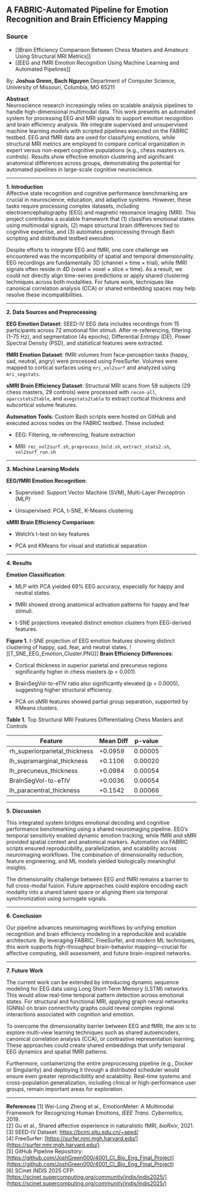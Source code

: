 ## A FABRIC-Automated Pipeline for Emotion Recognition and Brain Efficiency Mapping

### Source
- [[Brain Efficiency Comparison Between Chess Masters and Amateurs Using Structural MRI Metrics]]
- [[EEG and fMRI Emotion Recognition Using Machine Learning and Automated Pipelines]] 

By: **Joshua Green, Bach Nguyen** 
Department of Computer Science, University of Missouri, Columbia, MO 65211



**Abstract**  
Neuroscience research increasingly relies on scalable analysis pipelines to handle high-dimensional multimodal data. This work presents an automated system for processing EEG and MRI signals to support emotion recognition and brain efficiency analysis. We integrate supervised and unsupervised machine learning models with scripted pipelines executed on the FABRIC testbed. EEG and fMRI data are used for classifying emotions, while structural MRI metrics are employed to compare cortical organization in expert versus non-expert cognitive populations (e.g., chess masters vs. controls). Results show effective emotion clustering and significant anatomical differences across groups, demonstrating the potential for automated pipelines in large-scale cognitive neuroscience.

---

**1. Introduction**  
Affective state recognition and cognitive performance benchmarking are crucial in neuroscience, education, and adaptive systems. However, these tasks require processing complex datasets, including electroencephalography (EEG) and magnetic resonance imaging (MRI). This project contributes a scalable framework that (1) classifies emotional states using multimodal signals, (2) maps structural brain differences tied to cognitive expertise, and (3) automates preprocessing through Bash scripting and distributed testbed execution.

Despite efforts to integrate EEG and fMRI, one core challenge we encountered was the incompatibility of spatial and temporal dimensionality. EEG recordings are fundamentally 3D (channel × time × trial), while fMRI signals often reside in 4D (voxel × voxel × slice × time). As a result, we could not directly align time-series predictions or apply shared clustering techniques across both modalities. For future work, techniques like canonical correlation analysis (CCA) or shared embedding spaces may help resolve these incompatibilities.

---

**2. Data Sources and Preprocessing**

**EEG Emotion Dataset**: SEED-IV EEG data includes recordings from 15 participants across 72 emotional film stimuli. After re-referencing, filtering (1–75 Hz), and segmentation (4s epochs), Differential Entropy (DE), Power Spectral Density (PSD), and statistical features were extracted.

**fMRI Emotion Dataset**: fMRI volumes from face-perception tasks (happy, sad, neutral, angry) were processed using FreeSurfer. Volumes were mapped to cortical surfaces using `mri_vol2surf` and analyzed using `mri_segstats`.

**sMRI Brain Efficiency Dataset**: Structural MRI scans from 58 subjects (29 chess masters, 29 controls) were processed with `recon-all`, `aparcstats2table`, and `asegstats2table` to extract cortical thickness and subcortical volume features.

**Automation Tools**: Custom Bash scripts were hosted on GitHub and executed across nodes on the FABRIC testbed. These included:

- EEG: Filtering, re-referencing, feature extraction
    
- MRI: `rec_vol2surf.sh`, `preprocess_bold.sh`, `extract_stats2.sh`, `vol2surf_run.sh`
    

---

**3. Machine Learning Models**

**EEG/fMRI Emotion Recognition**:

- Supervised: Support Vector Machine (SVM), Multi-Layer Perceptron (MLP)
    
- Unsupervised: PCA, t-SNE, K-Means clustering
    

**sMRI Brain Efficiency Comparison**:

- Welch’s t-test on key features
    
- PCA and KMeans for visual and statistical separation
    

---

**4. Results**

**Emotion Classification**:

- MLP with PCA yielded 69% EEG accuracy, especially for happy and neutral states.
    
- fMRI showed strong anatomical activation patterns for happy and fear stimuli.
    
- t-SNE projections revealed distinct emotion clusters from EEG-derived features.
    

**Figure 1.** t-SNE projection of EEG emotion features showing distinct clustering of happy, sad, fear, and neutral states. 
![[T_SNE_EEG_Emotion_Cluster.PNG]]
**Brain Efficiency Differences**:

- Cortical thickness in superior parietal and precuneus regions significantly higher in chess masters (p < 0.001).
    
- BrainSegVol-to-eTIV ratio also significantly elevated (p = 0.0005), suggesting higher structural efficiency.
    
- PCA on sMRI features showed partial group separation, supported by KMeans clusters.
    

**Table 1.** Top Structural MRI Features Differentiating Chess Masters and Controls

| Feature                       | Mean Diff | p-value |
| ----------------------------- | --------- | ------- |
| rh_superiorparietal_thickness | +0.0959   | 0.00005 |
| lh_supramarginal_thickness    | +0.1106   | 0.00020 |
| lh_precuneus_thickness        | +0.0984   | 0.00054 |
| BrainSegVol-to-eTIV           | +0.0036   | 0.00054 |
| lh_paracentral_thickness      | +0.1542   | 0.00066 |

---

**5. Discussion**

This integrated system bridges emotional decoding and cognitive performance benchmarking using a shared neuroimaging pipeline. EEG’s temporal sensitivity enabled dynamic emotion tracking, while fMRI and sMRI provided spatial context and anatomical markers. Automation via FABRIC scripts ensured reproducibility, parallelization, and scalability across neuroimaging workflows. The combination of dimensionality reduction, feature engineering, and ML models yielded biologically meaningful insights. 

The dimensionality challenge between EEG and fMRI remains a barrier to full cross-modal fusion. Future approaches could explore encoding each modality into a shared latent space or aligning them via temporal synchronization using surrogate signals.

---

**6. Conclusion**

Our pipeline advances neuroimaging workflows by unifying emotion recognition and brain efficiency modeling in a reproducible and scalable architecture. By leveraging FABRIC, FreeSurfer, and modern ML techniques, this work supports high-throughput brain-behavior mapping—crucial for affective computing, skill assessment, and future brain-inspired networks.

---

**7. Future Work**

The current work can be extended by introducing dynamic sequence modeling for EEG data using Long Short-Term Memory (LSTM) networks. This would allow real-time temporal pattern detection across emotional states. For structural and functional MRI, applying graph neural networks (GNNs) on brain connectivity graphs could reveal complex regional interactions associated with cognition and emotion.

To overcome the dimensionality barrier between EEG and fMRI, the aim is to explore multi-view learning techniques such as shared autoencoders, canonical correlation analysis (CCA), or contrastive representation learning. These approaches could create shared embeddings that unify temporal EEG dynamics and spatial fMRI patterns.

Furthermore, containerizing the entire preprocessing pipeline (e.g., Docker or Singularity) and deploying it through a distributed scheduler would ensure even greater reproducibility and scalability. Real-time systems and cross-population generalization, including clinical or high-performance user groups, remain important areas for exploration.

---

**References** [1] Wei-Long Zheng et al., EmotionMeter: A Multimodal Framework for Recognizing Human Emotions, _IEEE Trans. Cybernetics_, 2019.  
[2] Gu et al., Shared affective experience in naturalistic fMRI, _bioRxiv_, 2021.  
[3] SEED-IV Dataset: https://bcmi.sjtu.edu.cn/~seed/  
[4] FreeSurfer: [https://surfer.nmr.mgh.harvard.edu/](https://surfer.nmr.mgh.harvard.edu/)  
[5] GitHub Pipeline Repository: [https://github.com/JoshGreen000/4001_CI_Bio_Eng_Final_Project](https://github.com/JoshGreen000/4001_CI_Bio_Eng_Final_Project)  
[6] SCinet INDIS 2025 CFP: [https://scinet.supercomputing.org/community/indis/indis2025/](https://scinet.supercomputing.org/community/indis/indis2025/)